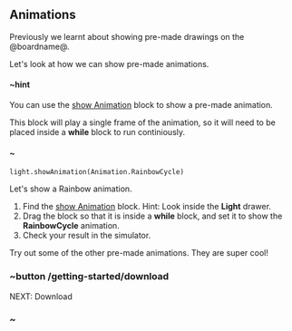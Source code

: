 ## Animations

Previously we learnt about showing pre-made drawings on the @boardname@. 

Let's look at how we can show pre-made animations. 

#### ~hint

You can use the [show Animation](/reference/light/show-animation) block to show a pre-made animation.

This block will play a single frame of the animation, so it will need to be placed inside a **while** block to run continiously.

#### ~

```block
light.showAnimation(Animation.RainbowCycle)
```

Let's show a Rainbow animation.

1. Find the [show Animation](/reference/light/show-animation) block. Hint: Look inside the **Light** drawer.
2. Drag the block so that it is inside a **while** block, and set it to show the **RainbowCycle** animation.
3. Check your result in the simulator.

Try out some of the other pre-made animations. They are super cool!

### ~button /getting-started/download
NEXT: Download
### ~